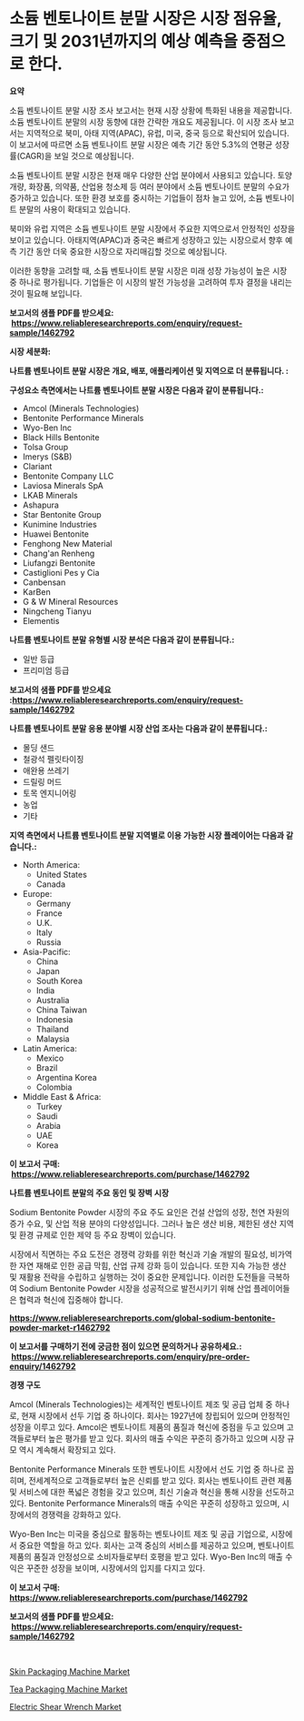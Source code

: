 <p><h1>소듐 벤토나이트 분말 시장은 시장 점유율, 크기 및 2031년까지의 예상 예측을 중점으로 한다.</h1></p><p><strong>요약</strong></p>
<p><p>소듐 벤토나이트 분말 시장 조사 보고서는 현재 시장 상황에 특화된 내용을 제공합니다. 소듐 벤토나이트 분말의 시장 동향에 대한 간략한 개요도 제공됩니다. 이 시장 조사 보고서는 지역적으로 북미, 아태 지역(APAC), 유럽, 미국, 중국 등으로 확산되어 있습니다. 이 보고서에 따르면 소듐 벤토나이트 분말 시장은 예측 기간 동안 5.3%의 연평균 성장률(CAGR)을 보일 것으로 예상됩니다. </p><p>소듐 벤토나이트 분말 시장은 현재 매우 다양한 산업 분야에서 사용되고 있습니다. 토양 개량, 화장품, 의약품, 산업용 청소제 등 여러 분야에서 소듐 벤토나이트 분말의 수요가 증가하고 있습니다. 또한 환경 보호를 중시하는 기업들이 점차 늘고 있어, 소듐 벤토나이트 분말의 사용이 확대되고 있습니다.</p><p>북미와 유럽 지역은 소듐 벤토나이트 분말 시장에서 주요한 지역으로서 안정적인 성장을 보이고 있습니다. 아태지역(APAC)과 중국은 빠르게 성장하고 있는 시장으로서 향후 예측 기간 동안 더욱 중요한 시장으로 자리매김할 것으로 예상됩니다.</p><p>이러한 동향을 고려할 때, 소듐 벤토나이트 분말 시장은 미래 성장 가능성이 높은 시장 중 하나로 평가됩니다. 기업들은 이 시장의 발전 가능성을 고려하여 투자 결정을 내리는 것이 필요해 보입니다.</p></p>
<p><strong>보고서의 샘플 PDF를 받으세요: &nbsp;<a href="https://www.reliableresearchreports.com/enquiry/request-sample/1462792">https://www.reliableresearchreports.com/enquiry/request-sample/1462792</a></strong></p>
<p><strong>시장 세분화:</strong></p>
<p><strong> 나트륨 벤토나이트 분말 시장은 개요, 배포, 애플리케이션 및 지역으로 더 분류됩니다. :</strong></p>
<p><strong>구성요소 측면에서는 나트륨 벤토나이트 분말 시장은 다음과 같이 분류됩니다.:</strong></p>
<p><ul><li>Amcol (Minerals Technologies)</li><li>Bentonite Performance Minerals</li><li>Wyo-Ben Inc</li><li>Black Hills Bentonite</li><li>Tolsa Group</li><li>Imerys (S&B)</li><li>Clariant</li><li>Bentonite Company LLC</li><li>Laviosa Minerals SpA</li><li>LKAB Minerals</li><li>Ashapura</li><li>Star Bentonite Group</li><li>Kunimine Industries</li><li>Huawei Bentonite</li><li>Fenghong New Material</li><li>Chang'an Renheng</li><li>Liufangzi Bentonite</li><li>Castiglioni Pes y Cia</li><li>Canbensan</li><li>KarBen</li><li>G & W Mineral Resources</li><li>Ningcheng Tianyu</li><li>Elementis</li></ul></p>
<p><strong> 나트륨 벤토나이트 분말 유형별 시장 분석은 다음과 같이 분류됩니다.:</strong></p>
<p><ul><li>일반 등급</li><li>프리미엄 등급</li></ul></p>
<p><strong>보고서의 샘플 PDF를 받으세요 :<a href="https://www.reliableresearchreports.com/enquiry/request-sample/1462792">https://www.reliableresearchreports.com/enquiry/request-sample/1462792</a></strong></p>
<p><strong> 나트륨 벤토나이트 분말 응용 분야별 시장 산업 조사는 다음과 같이 분류됩니다.:</strong></p>
<p><ul><li>몰딩 샌드</li><li>철광석 펠릿타이징</li><li>애완용 쓰레기</li><li>드릴링 머드</li><li>토목 엔지니어링</li><li>농업</li><li>기타</li></ul></p>
<p><strong>지역 측면에서 나트륨 벤토나이트 분말 지역별로 이용 가능한 시장 플레이어는 다음과 같습니다.:</strong></p>
<p><ul>
    <li>
        North America:
        <ul>
            <li>United States</li>
            <li>Canada</li>
        </ul>
    </li>
    <li>
        Europe:
        <ul>
            <li>Germany</li>
            <li>France</li>
            <li>U.K.</li>
            <li>Italy</li>
            <li>Russia</li>
        </ul>
    </li>
    <li>
        Asia-Pacific:
        <ul>
            <li>China</li>
            <li>Japan</li>
            <li>South Korea</li>
            <li>India</li>
            <li>Australia</li>
            <li>China Taiwan</li>
            <li>Indonesia</li>
            <li>Thailand</li>
            <li>Malaysia</li>
        </ul>
    </li>
    <li>
        Latin America:
        <ul>
            <li>Mexico</li>
            <li>Brazil</li>
            <li>Argentina Korea</li>
            <li>Colombia</li>
        </ul>
    </li>
    <li>
        Middle East & Africa:
        <ul>
            <li>Turkey</li>
            <li>Saudi</li>
            <li>Arabia</li>
            <li>UAE</li>
            <li>Korea</li>
        </ul>
    </li>
    </ul></p>
<p><strong>이 보고서 구매: &nbsp;<a href="https://www.reliableresearchreports.com/purchase/1462792">https://www.reliableresearchreports.com/purchase/1462792</a></strong></p>
<p><strong>나트륨 벤토나이트 분말의 주요 동인 및 장벽 시장</strong></p>
<p><p>Sodium Bentonite Powder 시장의 주요 주도 요인은 건설 산업의 성장, 천연 자원의 증가 수요, 및 산업 적용 분야의 다양성입니다. 그러나 높은 생산 비용, 제한된 생산 지역 및 환경 규제로 인한 제약 등 주요 장벽이 있습니다.</p><p>시장에서 직면하는 주요 도전은 경쟁력 강화를 위한 혁신과 기술 개발의 필요성, 비가역한 자연 재해로 인한 공급 막힘, 산업 규제 강화 등이 있습니다. 또한 지속 가능한 생산 및 재활용 전략을 수립하고 실행하는 것이 중요한 문제입니다. 이러한 도전들을 극복하여 Sodium Bentonite Powder 시장을 성공적으로 발전시키기 위해 산업 플레이어들은 협력과 혁신에 집중해야 합니다.</p></p>
<p><strong><a href="https://www.reliableresearchreports.com/global-sodium-bentonite-powder-market-r1462792">https://www.reliableresearchreports.com/global-sodium-bentonite-powder-market-r1462792</a></strong></p>
<p><strong>이 보고서를 구매하기 전에 궁금한 점이 있으면 문의하거나 공유하세요.: &nbsp;<a href="https://www.reliableresearchreports.com/enquiry/pre-order-enquiry/1462792">https://www.reliableresearchreports.com/enquiry/pre-order-enquiry/1462792</a></strong></p>
<p><strong>경쟁 구도</strong></p>
<p><p>Amcol (Minerals Technologies)는 세계적인 벤토나이트 제조 및 공급 업체 중 하나로, 현재 시장에서 선두 기업 중 하나이다. 회사는 1927년에 창립되어 있으며 안정적인 성장을 이루고 있다. Amcol은 벤토나이트 제품의 품질과 혁신에 중점을 두고 있으며 고객들로부터 높은 평가를 받고 있다. 회사의 매출 수익은 꾸준히 증가하고 있으며 시장 규모 역시 계속해서 확장되고 있다.</p><p>Bentonite Performance Minerals 또한 벤토나이트 시장에서 선도 기업 중 하나로 꼽히며, 전세계적으로 고객들로부터 높은 신뢰를 받고 있다. 회사는 벤토나이트 관련 제품 및 서비스에 대한 폭넓은 경험을 갖고 있으며, 최신 기술과 혁신을 통해 시장을 선도하고 있다. Bentonite Performance Minerals의 매출 수익은 꾸준히 성장하고 있으며, 시장에서의 경쟁력을 강화하고 있다.</p><p>Wyo-Ben Inc는 미국을 중심으로 활동하는 벤토나이트 제조 및 공급 기업으로, 시장에서 중요한 역할을 하고 있다. 회사는 고객 중심의 서비스를 제공하고 있으며, 벤토나이트 제품의 품질과 안정성으로 소비자들로부터 호평을 받고 있다. Wyo-Ben Inc의 매출 수익은 꾸준한 성장을 보이며, 시장에서의 입지를 다지고 있다.</p></p>
<p><strong>이 보고서 구매: &nbsp; <a href="https://www.reliableresearchreports.com/purchase/1462792">https://www.reliableresearchreports.com/purchase/1462792</a></strong></p>
<p><strong>보고서의 샘플 PDF를 받으세요: &nbsp;<a href="https://www.reliableresearchreports.com/enquiry/request-sample/1462792">https://www.reliableresearchreports.com/enquiry/request-sample/1462792</a></strong><strong></strong></p>
<p>&nbsp;</p>
<p><p><a href="https://github.com/NorbertYates/Market-Research-Report-List-4/blob/main/skin-packaging-machine-market.md">Skin Packaging Machine Market</a></p><p><a href="https://github.com/prosalinda88/Market-Research-Report-List-4/blob/main/tea-packaging-machine-market.md">Tea Packaging Machine Market</a></p><p><a href="https://github.com/nancykennedykellievqfqt2/Market-Research-Report-List-2/blob/main/electric-shear-wrench-market.md">Electric Shear Wrench Market</a></p></p>